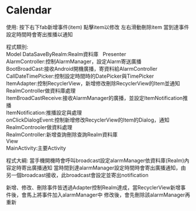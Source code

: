 # Calendar
使用:
按下右下fab新增事件(item)
點擊item以修改
左右滑動刪除item
當到達事件設定時間時會寄出推播以通知

程式類別:  
Model
  DataSaveByRealm:Realm資料庫   
Presenter  
  AlarmController:控制AlarmManager，設定Alarm寄送廣播  
  BootBroadCast:接收Android開機廣播，寄資料給AlarmController  
  CallDateTimePicker:控制設定時間時的DatePicker與TimePicker  
  ItemAdapter:控制RecyclerView，新增修改刪除RecyclerView的Item並通知RealmController做資料庫處理  
  ItemBroadCastReceive:接收AlarmManager的廣播，並設定ItemNotification推播  
  ItemNotification:推播設定與處理  
  onClickDialogEvent:控制新增修改RecyclerView的Item的Dialog，通知RealmControoler做資料處理  
  RealmController:新增查詢刪除查詢Realm資料庫  
View  
  MainActivity:主要Activity  

程式大綱:
當手機開機時會呼叫broadcast設定alarmManager依資料庫(Realm)內容定時寄出廣播通知
當時間到達alarmManager設定時間時會寄出廣播通知，由另一個broadcast接收，此broadcast會設定並寄出notification

新增、修改、刪除事件皆透過Adapter控制Realm達成，當RecyclerView新增事件後，會馬上將事件加入alarmManager中
修改後，會先刪除該alarmManager再重新

